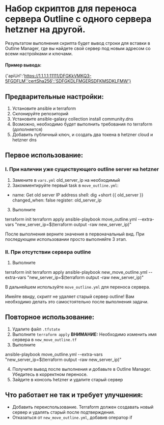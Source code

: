# Набор скриптов для переноса сервера Outline с одного сервера hetzner на другой.

Результатом выполнения скрипта будет вывод строки для вставки в Outline Manager, где вы найдете свой сервер под новым адресом со всеми настройками и ключами.

#### Пример вывода:

{'apiUrl':'https://1.1.1.1:11111/DFGKkVMKQ3-5FGDFLM','certSha256':'SDFGKDLFMGERSDFKMSDKLFMW'}



## Предварительные настройки:

1. Установите ansible и terraform
2. Склонируйте репозиторий
3. Установите ansible-galaxy collection install community.dns
4. Возможно, необходимо будет выполнить требования по terraform (дополняется)
5. Добавить публичный ключ, и создать два токена в hetzner cloud и hetzner dns

## Первое использование:

### I. При наличии уже существующего outline server на hetzner

1. Замените в `vars.yml` old_server_ip на необходимый
2. Закомментируйте первый task в `move_outline.yml`:


- name: Get old server IP address
  shell: dig +short {{ old_server }}
  changed_when: false
  register: old_server_ip

3. Выполните

terraform init
terraform apply
ansible-playbook move_outline.yml --extra-vars "new_server_ip=$(terraform output -raw new_server_ip)"


После выполнения верните значения в первоначальный вид. При последующем использовании просто выполняйте 3 этап.

### II. При отсутствии сервера outline

1. Выполните

terraform init
terraform apply
ansible-playbook new_move_outline.yml --extra-vars "new_server_ip=$(terraform output -raw new_server_ip)"


В дальнейшем используйте `move_outline.yml` для переноса сервера.

Имейте ввиду, скрипт не удаляет старый сервер outline! Вам необходимо делать это самостоятельно после выполнения задачи.

## Повторное использование:

1. Удалите файл `.tfstate`
2. Выполните `terraform apply`
   **ВНИМАНИЕ:** Необходимо изменить имя сервера в `new_move_outline.tf`
3. Выполните

ansible-playbook move_outline.yml --extra-vars "new_server_ip=$(terraform output -raw new_server_ip)"


4. Получите вывод после выполнения и добавьте в Outline Manager. Убедитесь в корректном переносе.
5. Зайдите в консоль hetzner и удалите старый сервер

## Что работает не так и требует улучшения:

- Добавить переиспользование. Terraform должен создавать новый сервер и удалять старый после подтверждения.
- Отказаться от `new_move_outline.yml`, добавив оператор if

